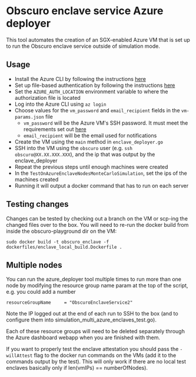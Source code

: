 # Obscuro enclave service Azure deployer

This tool automates the creation of an SGX-enabled Azure VM that is set up to run the Obscuro enclave service outside 
of simulation mode.

## Usage

* Install the Azure CLI by following the instructions [here](https://docs.microsoft.com/en-us/cli/azure/install-azure-cli)
* Set up file-based authentication by following the instructions [here](https://docs.microsoft.com/en-us/azure/developer/go/azure-sdk-authorization#use-file-based-authentication)
* Set the `AZURE_AUTH_LOCATION` environment variable to where the authorization file is located
* Log into the Azure CLI using `az login`
* Choose values for the `vm_password` and `email_recipient` fields in the `vm-params.json` file
  * `vm_password` will be the Azure VM's SSH password. It must meet the requirements set out [here](https://docs.microsoft.com/en-us/azure/virtual-machines/windows/faq#what-are-the-password-requirements-when-creating-a-vm-)
  * `email_recipient` will be the email used for notifications
* Create the VM using the `main` method in `enclave_deployer.go`
* SSH into the VM using the `obscuro` user (e.g. `ssh obscuro@XX.XX.XXX.XXX`), and the ip that was output by the enclave_deployer
* Repeat the previous steps until enough machines were created
* In the `TestOnAzureEnclaveNodesMonteCarloSimulation`, set the ips of the machines created
* Running it will output a docker command that has to run on each server 

## Testing changes

Changes can be tested by checking out a branch on the VM or scp-ing the changed files over to the box. You will need to 
re-run the docker build from inside the obscuro-playground dir on the VM:

    sudo docker build -t obscuro_enclave -f dockerfiles/enclave_local_build.Dockerfile .

## Multiple nodes

You can run the azure_deployer tool multiple times to run more than one node by modifying the resource group name param
at the top of the script, e.g. you could add a number

    resourceGroupName     = "ObscuroEnclaveService2"

Note the IP logged out at the end of each run to SSH to the box (and to configure them into simulation_multi_azure_enclaves_test.go).

Each of these resource groups will need to be deleted separately through the Azure dashboard webapp when you are finished with them.

If you want to properly test the enclave attestation you should pass the `-willAttest` flag to the docker run commands on the VMs (add it to the commands output by the test).
This will only work if there are no local test enclaves basically only if len(vmIPs) == numberOfNodes).
